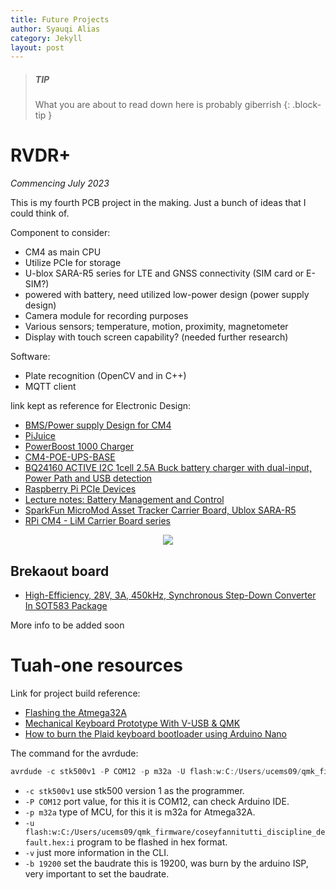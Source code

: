 ```yaml
---
title: Future Projects
author: Syauqi Alias
category: Jekyll
layout: post
---
```


> ##### TIP
>
> What you are about to read down here is probably giberrish 
{: .block-tip }

# RVDR+ 
*Commencing July 2023*

This is my fourth PCB project in the making. Just a bunch of ideas that I could think of. 

Component to consider: 

- CM4 as main CPU
- Utilize PCIe for storage
- U-blox SARA-R5 series for LTE and GNSS connectivity (SIM card or E-SIM?)
- powered with battery, need utilized low-power design (power supply design) 
- Camera module for recording purposes
- Various sensors; temperature, motion, proximity, magnetometer
- Display with touch screen capability? (needed further research)

Software:
- Plate recognition (OpenCV and in C++)
- MQTT client 

link kept as reference for Electronic Design: 
- [BMS/Power supply Design for CM4 ](https://forum.core-electronics.com.au/t/bms-power-supply-design-for-safely-powering-cm4-from-battery/9931/4)
- [PiJuice](https://github.com/PiSupply/PiJuice/tree/master)
- [PowerBoost 1000 Charger](https://www.adafruit.com/product/2465)
- [CM4-POE-UPS-BASE](https://www.waveshare.com/wiki/CM4-POE-UPS-BASE)
- [BQ24160
ACTIVE
I2C 1cell 2.5A Buck battery charger with dual-input, Power Path and USB detection](https://www.ti.com/product/BQ24160#tech-docs)
- [Raspberry Pi PCIe Devices](https://pipci.jeffgeerling.com/)
- [Lecture notes: Battery Management and Control](http://mocha-java.uccs.edu/ECE5720/index.html)
- [SparkFun MicroMod Asset Tracker Carrier Board, Ublox SARA-R5](https://www.sparkfun.com/products/17272)
- [RPi CM4 - LiM Carrier Board series](https://lim.loonix.ca/)

<p align="center">
  <img src="https://syauqi-alias.github.io/assets/rvdrblock.png" />
</p>

## Brekaout board

- [High-Efficiency, 28V, 3A, 450kHz, Synchronous Step-Down Converter In SOT583 Package](https://www.monolithicpower.com/en/mp2338.html)

More info to be added soon

# Tuah-one resources

Link for project build reference: 
- [Flashing the Atmega32A](https://github.com/qmk/qmk_firmware/blob/master/docs/isp_flashing_guide.md)
- [Mechanical Keyboard Prototype With V-USB & QMK](https://www.ghost7.com/mechanical-keyboard-prototype-with-v-usb-qmk/)
- [How to burn the Plaid keyboard bootloader using Arduino Nano](https://www.algorist.co.uk/post/how-to-burn-the-plaid-keyboard-bootloader-using-arduino-nano/)

The command for the avrdude: 
```{.c .numberLines}
avrdude -c stk500v1 -P COM12 -p m32a -U flash:w:C:/Users/ucems09/qmk_firmware/coseyfannitutti_discipline_default.hex:i -v -b 19200
```
- ```-c stk500v1```  use stk500 version 1 as the programmer.
- ```-P COM12``` port value, for this it is COM12, can check Arduino IDE.
- ```-p m32a``` type of MCU, for this it is m32a for Atmega32A.
- ```-u flash:w:C:/Users/ucems09/qmk_firmware/coseyfannitutti_discipline_default.hex:i``` program to be flashed in hex format.
- ```-v``` just more information in the CLI.
- ```-b 19200``` set the baudrate this is 19200, was burn by the arduino ISP, very important to set the baudrate.
